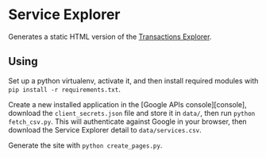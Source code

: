 Service Explorer
================
Generates a static HTML version of the [Transactions Explorer][tx].

[tx]: http://transactionsexplorer.cabinetoffice.gov.uk


Using
-----
Set up a python virtualenv, activate it, and then install required modules
with `pip install -r requirements.txt`.

Create a new installed application in the [Google APIs console][console], 
download the `client_secrets.json` file and store it in `data/`, then
run `python fetch_csv.py`. This will authenticate against Google in your
browser, then download the Service Explorer detail to `data/services.csv`.

Generate the site with `python create_pages.py`.
